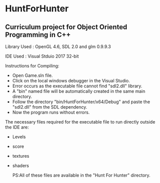 # HuntForHunter
## Curriculum project for Object Oriented Programming in C++

Library Used : OpenGL 4.6, SDL 2.0 and glm 0.9.9.3

IDE Used : Visual Stduio 2017 32-bit


Instructions for Compiling:

- Open Game.sln file.
- Click on the local windows debugger in the Visual Studio.
- Error occurs as the executable file cannot find "sdl2.dll" library.
- A "bin" named file will be automatically created in the same main directory.
- Follow the directory "bin/HuntForHunter/x64/Debug" and paste the "sdl2.dll" from the SDL dependency.
- Now the program runs without errors.


The necessary files required for the executable file to run directly outside the IDE are:

- Levels
- score
- textures
- shaders

	PS:All of these files are available in the "Hunt For Hunter" directory.
